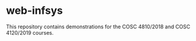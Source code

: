 # web-infsys
This repository contains demonstrations for the COSC 4810/2018 and COSC 4120/2019 courses.

